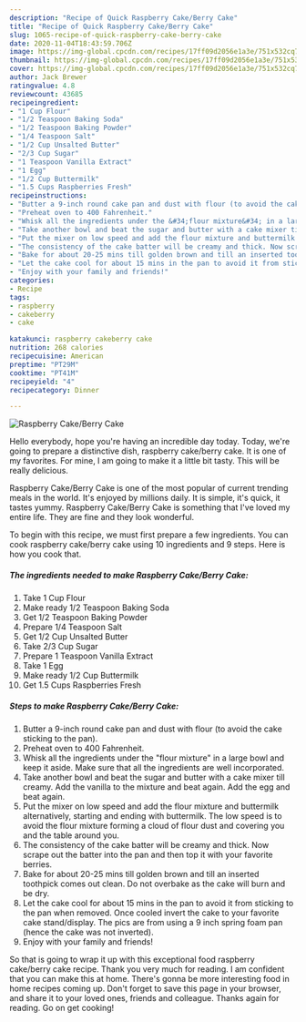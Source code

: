 ```yaml
---
description: "Recipe of Quick Raspberry Cake/Berry Cake"
title: "Recipe of Quick Raspberry Cake/Berry Cake"
slug: 1065-recipe-of-quick-raspberry-cake-berry-cake
date: 2020-11-04T18:43:59.706Z
image: https://img-global.cpcdn.com/recipes/17ff09d2056e1a3e/751x532cq70/raspberry-cakeberry-cake-recipe-main-photo.jpg
thumbnail: https://img-global.cpcdn.com/recipes/17ff09d2056e1a3e/751x532cq70/raspberry-cakeberry-cake-recipe-main-photo.jpg
cover: https://img-global.cpcdn.com/recipes/17ff09d2056e1a3e/751x532cq70/raspberry-cakeberry-cake-recipe-main-photo.jpg
author: Jack Brewer
ratingvalue: 4.8
reviewcount: 43685
recipeingredient:
- "1 Cup Flour"
- "1/2 Teaspoon Baking Soda"
- "1/2 Teaspoon Baking Powder"
- "1/4 Teaspoon Salt"
- "1/2 Cup Unsalted Butter"
- "2/3 Cup Sugar"
- "1 Teaspoon Vanilla Extract"
- "1 Egg"
- "1/2 Cup Buttermilk"
- "1.5 Cups Raspberries Fresh"
recipeinstructions:
- "Butter a 9-inch round cake pan and dust with flour (to avoid the cake sticking to the pan)."
- "Preheat oven to 400 Fahrenheit."
- "Whisk all the ingredients under the &#34;flour mixture&#34; in a large bowl and keep it aside. Make sure that all the ingredients are well incorporated."
- "Take another bowl and beat the sugar and butter with a cake mixer till creamy. Add the vanilla to the mixture and beat again. Add the egg and beat again."
- "Put the mixer on low speed and add the flour mixture and buttermilk alternatively, starting and ending with buttermilk. The low speed is to avoid the flour mixture forming a cloud of flour dust and covering you and the table around you."
- "The consistency of the cake batter will be creamy and thick. Now scrape out the batter into the pan and then top it with your favorite berries."
- "Bake for about 20-25 mins till golden brown and till an inserted toothpick comes out clean. Do not overbake as the cake will burn and be dry."
- "Let the cake cool for about 15 mins in the pan to avoid it from sticking to the pan when removed. Once cooled invert the cake to your favorite cake stand/display. The pics are from using a 9 inch spring foam pan (hence the cake was not inverted)."
- "Enjoy with your family and friends!"
categories:
- Recipe
tags:
- raspberry
- cakeberry
- cake

katakunci: raspberry cakeberry cake 
nutrition: 268 calories
recipecuisine: American
preptime: "PT29M"
cooktime: "PT41M"
recipeyield: "4"
recipecategory: Dinner

---
```



![Raspberry Cake/Berry Cake](https://img-global.cpcdn.com/recipes/17ff09d2056e1a3e/751x532cq70/raspberry-cakeberry-cake-recipe-main-photo.jpg)

Hello everybody, hope you're having an incredible day today. Today, we're going to prepare a distinctive dish, raspberry cake/berry cake. It is one of my favorites. For mine, I am going to make it a little bit tasty. This will be really delicious.

Raspberry Cake/Berry Cake is one of the most popular of current trending meals in the world. It's enjoyed by millions daily. It is simple, it's quick, it tastes yummy. Raspberry Cake/Berry Cake is something that I've loved my entire life. They are fine and they look wonderful.




To begin with this recipe, we must first prepare a few ingredients. You can cook raspberry cake/berry cake using 10 ingredients and 9 steps. Here is how you cook that.

<!--inarticleads1-->

##### The ingredients needed to make Raspberry Cake/Berry Cake:

1. Take 1 Cup Flour
1. Make ready 1/2 Teaspoon Baking Soda
1. Get 1/2 Teaspoon Baking Powder
1. Prepare 1/4 Teaspoon Salt
1. Get 1/2 Cup Unsalted Butter
1. Take 2/3 Cup Sugar
1. Prepare 1 Teaspoon Vanilla Extract
1. Take 1 Egg
1. Make ready 1/2 Cup Buttermilk
1. Get 1.5 Cups Raspberries Fresh




<!--inarticleads2-->

##### Steps to make Raspberry Cake/Berry Cake:

1. Butter a 9-inch round cake pan and dust with flour (to avoid the cake sticking to the pan).
1. Preheat oven to 400 Fahrenheit.
1. Whisk all the ingredients under the &#34;flour mixture&#34; in a large bowl and keep it aside. Make sure that all the ingredients are well incorporated.
1. Take another bowl and beat the sugar and butter with a cake mixer till creamy. Add the vanilla to the mixture and beat again. Add the egg and beat again.
1. Put the mixer on low speed and add the flour mixture and buttermilk alternatively, starting and ending with buttermilk. The low speed is to avoid the flour mixture forming a cloud of flour dust and covering you and the table around you.
1. The consistency of the cake batter will be creamy and thick. Now scrape out the batter into the pan and then top it with your favorite berries.
1. Bake for about 20-25 mins till golden brown and till an inserted toothpick comes out clean. Do not overbake as the cake will burn and be dry.
1. Let the cake cool for about 15 mins in the pan to avoid it from sticking to the pan when removed. Once cooled invert the cake to your favorite cake stand/display. The pics are from using a 9 inch spring foam pan (hence the cake was not inverted).
1. Enjoy with your family and friends!




So that is going to wrap it up with this exceptional food raspberry cake/berry cake recipe. Thank you very much for reading. I am confident that you can make this at home. There's gonna be more interesting food in home recipes coming up. Don't forget to save this page in your browser, and share it to your loved ones, friends and colleague. Thanks again for reading. Go on get cooking!
